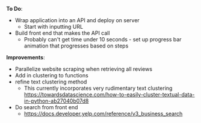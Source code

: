 


**To Do**:
* Wrap application into an API and deploy on server
  * Start with inputting URL
* Build front end that makes the API call
  * Probably can't get time under 10 seconds - set up progress bar animation that progresses based on steps

**Improvements**:
* Parallelize website scraping when retrieving all reviews
* Add in clustering to functions
* refine text clustering method 
  * This currently incorporates very rudimentary text clustering https://towardsdatascience.com/how-to-easily-cluster-textual-data-in-python-ab27040b07d8
* Do search from front end
  * https://docs.developer.yelp.com/reference/v3_business_search
